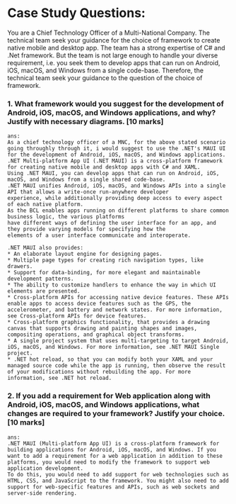 # Case Study Questions:
You are a Chief Technology Officer of a Multi-National Company. The technical team seek your guidance for the choice of framework to create native mobile and desktop app. The team has a strong expertise of C# and .Net framework. But the team is not large enough to handle your diverse requirement, i.e. you seek them to develop apps that can run on Android, iOS, macOS, and Windows from a single  code-base. Therefore, the technical team seek your guidance to the question of the choice of framework.

### 1. What framework would you suggest for the development of Android, iOS, macOS, and Windows applications, and why? Justify with necessary diagrams. [10 marks] 

    ans:
    As a chief technology officer of a MNC, for the above stated scenario going throughly through it, i would suggest to use the .NET's MAUI UI for the development of Android, iOS, macOS, and Windows applications.   
    .NET Multi-platform App UI (.NET MAUI) is a cross-platform framework for creating native mobile and desktop apps with C# and XAML.
    Using .NET MAUI, you can develop apps that can run on Android, iOS, macOS, and Windows from a single shared code-base. 
    .NET MAUI unifies Android, iOS, macOS, and Windows APIs into a single API that allows a write-once run-anywhere developer 
    experience, while additionally providing deep access to every aspect of each native platform.                              
    As the BCL enables apps running on different platforms to share common business logic, the various platforms 
    have different ways of defining the user interface for an app, and they provide varying models for specifying how the 
    elements of a user interface communicate and interoperate.

    .NET MAUI also provides:
    * An elaborate layout engine for designing pages.
    * Multiple page types for creating rich navigation types, like drawers.
    * Support for data-binding, for more elegant and maintainable development patterns.
    * The ability to customize handlers to enhance the way in which UI elements are presented.
    * Cross-platform APIs for accessing native device features. These APIs enable apps to access device features such as the GPS, the accelerometer, and battery and network states. For more information, see Cross-platform APIs for device features.
    * Cross-platform graphics functionality, that provides a drawing canvas that supports drawing and painting shapes and images, compositing operations, and graphical object transforms.
    * A single project system that uses multi-targeting to target Android, iOS, macOS, and Windows. For more information, see .NET MAUI Single project.
    * .NET hot reload, so that you can modify both your XAML and your managed source code while the app is running, then observe the result of your modifications without rebuilding the app. For more information, see .NET hot reload. 

### 2. If you add a requirement for Web application along with Android, iOS, macOS, and Windows applications, what changes are required to your framework? Justify your choice. [10 marks]
    ans:
    .NET MAUI (Multi-platform App UI) is a cross-platform framework for building applications for Android, iOS, macOS, and Windows. If you want to add a requirement for a web application in addition to these platforms, you would need to modify the framework to support web application development.
    To do this, you would need to add support for web technologies such as HTML, CSS, and JavaScript to the framework. You might also need to add support for web-specific features and APIs, such as web sockets and server-side rendering.

